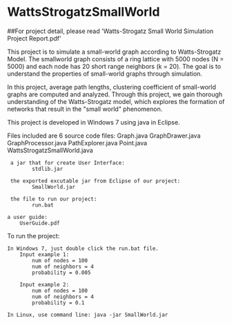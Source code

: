 # WattsStrogatzSmallWorld

##For project detail, please read 'Watts-Strogatz Small World Simulation Project Report.pdf'

This project is to simulate a small-world graph according to Watts-Strogatz Model. The smallworld graph consists of a ring lattice with 5000 nodes (N = 5000) and each node has 20 short range neighbors (k = 20). The goal is to understand the properties of small-world graphs through simulation.

In this project, average path lengths, clustering coefficient of small-world
graphs are computed and analyzed. Through this project, we gain thorough
understanding of the Watts-Strogatz model, which explores the formation of networks that result in the "small world" phenomenon.

This project is developed in Windows 7 using java in Eclipse. 

Files included are
	 6 source code files:
			Graph.java
			GraphDrawer.java
			GraphProcessor.java
			PathExplorer.java
			Point.java
			WattsStrogatzSmallWorld.java

	 a jar that for create User Interface:
	 		stdlib.jar

	 the exported excutable jar from Eclipse of our project:
	 		SmallWorld.jar

	 the file to run our project:
	 		run.bat
	
	a user guide:
		UserGuide.pdf

To run the project:

	In Windows 7, just double click the run.bat file.
		Input example 1:
			num of nodes = 100
			num of neighbors = 4
			probability = 0.005

		Input example 2:
			num of nodes = 100
			num of neighbors = 4
			probability = 0.1

	In Linux, use command line: java -jar SmallWorld.jar
